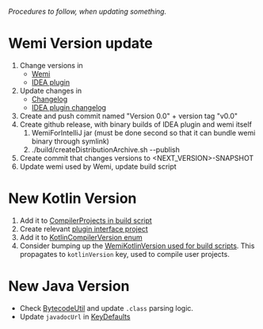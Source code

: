 *Procedures to follow, when updating something.*

# Wemi Version update
1. Change versions in
	- [Wemi](../src/main/kotlin/wemi/boot/Launch.kt)
	- [IDEA plugin](../ide-plugins/WemiForIntelliJ/resources/META-INF/plugin.xml)
2. Update changes in
    - [Changelog](../CHANGES.md)
    - [IDEA plugin changelog](../ide-plugins/WemiForIntelliJ/resources/META-INF/plugin.xml)
3. Create and push commit named "Version 0.0" + version tag "v0.0"
4. Create github release, with binary builds of IDEA plugin and wemi itself
	1. WemiForIntelliJ jar (must be done second so that it can bundle wemi binary through symlink)
	2. ./build/createDistributionArchive.sh --publish
5. Create commit that changes versions to <NEXT_VERSION>-SNAPSHOT
6. Update wemi used by Wemi, update build script

# New Kotlin Version
1. Add it to [CompilerProjects in build script](../build/build.kt)
2. Create relevant [plugin interface project](../src/main-kotlinc)
3. Add it to [KotlinCompilerVersion enum](../src/main/kotlin/wemi/compile/KotlinCompiler.kt)
4. Consider bumping up the [WemiKotlinVersion used for build scripts](../src/main/kotlin/wemi/Wemi.kt).
This propagates to `kotlinVersion` key, used to compile user projects.

# New Java Version
- Check [BytecodeUtil](../plugins/jvm-hotswap/src/main/java/wemiplugin/jvmhotswap/agent/BytecodeUtil.java)
	and update `.class` parsing logic.
- Update `javadocUrl` in [KeyDefaults](../src/main/kotlin/wemi/KeyDefaults.kt)
